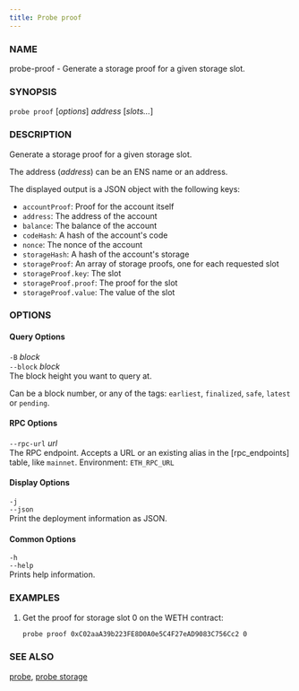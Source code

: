 ```yaml
---
title: Probe proof
---
```


### NAME

probe-proof - Generate a storage proof for a given storage slot.

### SYNOPSIS

`probe proof` [*options*] _address_ [*slots...*]

### DESCRIPTION

Generate a storage proof for a given storage slot.

The address (_address_) can be an ENS name or an address.

The displayed output is a JSON object with the following keys:

- `accountProof`: Proof for the account itself
- `address`: The address of the account
- `balance`: The balance of the account
- `codeHash`: A hash of the account's code
- `nonce`: The nonce of the account
- `storageHash`: A hash of the account's storage
- `storageProof`: An array of storage proofs, one for each requested slot
- `storageProof.key`: The slot
- `storageProof.proof`: The proof for the slot
- `storageProof.value`: The value of the slot

### OPTIONS

#### Query Options

`-B` _block_  
`--block` _block_  
The block height you want to query at.

Can be a block number, or any of the tags: `earliest`, `finalized`, `safe`, `latest` or `pending`.

#### RPC Options

`--rpc-url` _url_  
The RPC endpoint. Accepts a URL or an existing alias in the [rpc_endpoints] table, like `mainnet`.
Environment: `ETH_RPC_URL`

#### Display Options

`-j`  
`--json`  
 Print the deployment information as JSON.

#### Common Options

`-h`  
`--help`  
Prints help information.

### EXAMPLES

1. Get the proof for storage slot 0 on the WETH contract:
   ```sh
   probe proof 0xC02aaA39b223FE8D0A0e5C4F27eAD9083C756Cc2 0
   ```

### SEE ALSO

[probe](./probe.md), [probe storage](./probe-storage.md)
